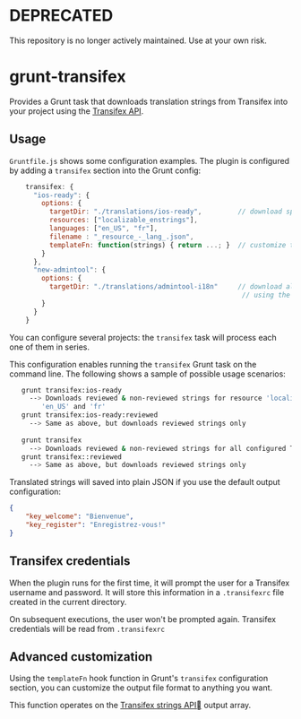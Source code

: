 # DEPRECATED

This repository is no longer actively maintained. Use at your own risk.

# grunt-transifex

Provides a Grunt task that downloads translation strings from Transifex into your project using the [Transifex API](http://support.transifex.com/customer/portal/topics/440186-api/articles).

## Usage

`Gruntfile.js` shows some configuration examples.  The plugin is configured by adding a `transifex` section into the Grunt config:

```javascript
    transifex: {
      "ios-ready": {
        options: {
          targetDir: "./translations/ios-ready",         // download specified resources / langs only
          resources: ["localizable_enstrings"],
          languages: ["en_US", "fr"],
          filename : "_resource_-_lang_.json",
          templateFn: function(strings) { return ...; }  // customize the output file format (see below)
        }
      },
      "new-admintool": {
        options: {
          targetDir: "./translations/admintool-i18n"     // download all available resources in all languages
          									              // using the default filename layout: _resource_/_lang_.json
        }
      }
    }
```

You can configure several projects: the `transifex` task will process each one of them in series.

This configuration enables running the `transifex` Grunt task on the command line.  The following shows a sample of possible usage scenarios:


```bash  
   grunt transifex:ios-ready
     --> Downloads reviewed & non-reviewed strings for resource 'localizable_enstrings' for languages
        'en_US' and 'fr'
   grunt transifex:ios-ready:reviewed
     --> Same as above, but downloads reviewed strings only
  
   grunt transifex
     --> Downloads reviewed & non-reviewed strings for all configured Transifex projects
   grunt transifex::reviewed
     --> Same as above, but downloads reviewed strings only
```

Translated strings will saved into plain JSON if you use the default output configuration:

```json
{
	"key_welcome": "Bienvenue",
	"key_register": "Enregistrez-vous!"
}
```

## Transifex credentials

When the plugin runs for the first time, it will prompt the user for a Transifex username and password.
It will store this information in a `.transifexrc` file created in the current directory. 

On subsequent executions, the user won't be prompted again. Transifex credentials will be read from `.transifexrc`

## Advanced customization

Using the `templateFn` hook function in Grunt's `transifex` configuration section, you can customize the output file format to anything you want.

This function operates on the [Transifex strings API](http://support.transifex.com/customer/portal/articles/1026117-translation-strings-api) output array.
